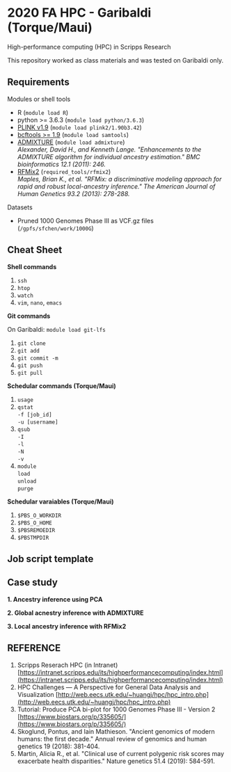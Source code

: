 # 2020 FA HPC - Garibaldi (Torque/Maui)
High-performance computing (HPC) in Scripps Research 

This repository worked as class materials and was tested on Garibaldi only.


## Requirements

Modules or shell tools  

- R (`module load R`)
- python >= 3.6.3 (`module load python/3.6.3`)
- [PLINK v1.9](https://www.cog-genomics.org/plink2) (`module load plink2/1.90b3.42`)
- [bcftools >= 1.9](http://samtools.github.io/bcftools/bcftools.html) (`module load samtools`)
- [ADMIXTURE](http://dalexander.github.io/admixture/) (`module load admixture`)  
	_Alexander, David H., and Kenneth Lange. "Enhancements to the ADMIXTURE algorithm for individual ancestry estimation." BMC bioinformatics 12.1 (2011): 246._
- [RFMix2](https://github.com/slowkoni/rfmix) (`required_tools/rfmix2`)  
	_Maples, Brian K., et al. "RFMix: a discriminative modeling approach for rapid and robust local-ancestry inference." The American Journal of Human Genetics 93.2 (2013): 278-288._

Datasets  

- Pruned 1000 Genomes Phase III as VCF.gz files (`/gpfs/sfchen/work/1000G`)


## Cheat Sheet

**Shell commands**  

1. `ssh`  
2. `htop`  
3. `watch`
4. `vim`, `nano`, `emacs`

**Git commands**  

On Garibaldi: `module load git-lfs`

1. `git clone`
2. `git add`
3. `git commit -m`
4. `git push`
5. `git pull`


**Schedular commands (Torque/Maui)**  

1. `usage`
2. `qstat`  
	`-f [job_id]`  
	`-u [username]`
3. `qsub`  
	`-I`  
	`-l`  
	`-N`  
	`-v`  
4. `module`  
	`load`  
	`unload`  
	`purge`  

**Schedular varaiables (Torque/Maui)**  

1. `$PBS_O_WORKDIR`
2. `$PBS_O_HOME`
3. `$PBSREMOEDIR`
4. `$PBSTMPDIR`


## Job script template




## Case study

**1. Ancestry inference using PCA**  



**2. Global acnestry inference with ADMIXTURE**  

**3. Local ancestry inference with RFMix2**  



## REFERENCE

1.  Scripps Reserach HPC (in Intranet) [https://intranet.scripps.edu/its/highperformancecomputing/index.html](https://intranet.scripps.edu/its/highperformancecomputing/index.html)
2. HPC Challenges — A Perspective for General Data Analysis and Visualization [http://web.eecs.utk.edu/~huangj/hpc/hpc_intro.php](http://web.eecs.utk.edu/~huangj/hpc/hpc_intro.php)
3. Tutorial: Produce PCA bi-plot for 1000 Genomes Phase III - Version 2  [https://www.biostars.org/p/335605/](https://www.biostars.org/p/335605/)
4. Skoglund, Pontus, and Iain Mathieson. "Ancient genomics of modern humans: the first decade." Annual review of genomics and human genetics 19 (2018): 381-404.
5. Martin, Alicia R., et al. "Clinical use of current polygenic risk scores may exacerbate health disparities." Nature genetics 51.4 (2019): 584-591.